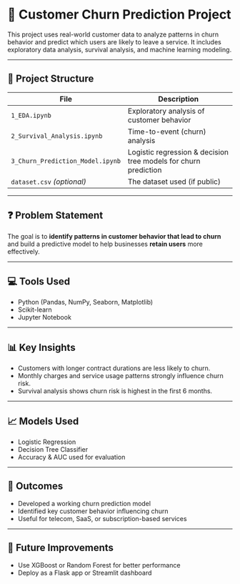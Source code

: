 # 🔄 Customer Churn Prediction Project

This project uses real-world customer data to analyze patterns in churn behavior and predict which users are likely to leave a service. It includes exploratory data analysis, survival analysis, and machine learning modeling.

---

## 📁 Project Structure

| File                          | Description                                 |
|-------------------------------|---------------------------------------------|
| `1_EDA.ipynb`                 | Exploratory analysis of customer behavior   |
| `2_Survival_Analysis.ipynb`   | Time-to-event (churn) analysis              |
| `3_Churn_Prediction_Model.ipynb` | Logistic regression & decision tree models for churn prediction |
| `dataset.csv` *(optional)*    | The dataset used (if public)                |

---

## ❓ Problem Statement

The goal is to **identify patterns in customer behavior that lead to churn** and build a predictive model to help businesses **retain users** more effectively.

---

## 💻 Tools Used

- Python (Pandas, NumPy, Seaborn, Matplotlib)
- Scikit-learn
- Jupyter Notebook

---

## 📊 Key Insights

- Customers with longer contract durations are less likely to churn.
- Monthly charges and service usage patterns strongly influence churn risk.
- Survival analysis shows churn risk is highest in the first 6 months.

---

## 📈 Models Used

- Logistic Regression
- Decision Tree Classifier
- Accuracy & AUC used for evaluation

---

## 🎯 Outcomes

- Developed a working churn prediction model
- Identified key customer behavior influencing churn
- Useful for telecom, SaaS, or subscription-based services

---

## 📌 Future Improvements

- Use XGBoost or Random Forest for better performance
- Deploy as a Flask app or Streamlit dashboard
